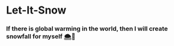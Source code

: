 # Let-It-Snow
### If there is global warming in the world, then I will create snowfall for myself 🌨🤍
